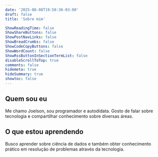 ```yaml
---
date: '2025-08-08T19:50:36-03:00'
draft: false
title: 'Sobre mim'

ShowReadingTime: false
ShowShareButtons: false
ShowPostNavLinks: false
ShowBreadCrumbs: false
ShowCodeCopyButtons: false
ShowWordCount: false
ShowRssButtonInSectionTermList: false
disableScrollToTop: true
comments: false
hidemeta: true
hideSummary: true
showtoc: false
---
```


## Quem sou eu

Me chamo Joelson, sou programador e autodidata. Gosto de falar sobre tecnologia e compartilhar conhecimento sobre diversas áreas.

## O que estou aprendendo

Busco aprender sobre ciência de dados e também obter conhecimento prático em resolução de problemas através da tecnologia.